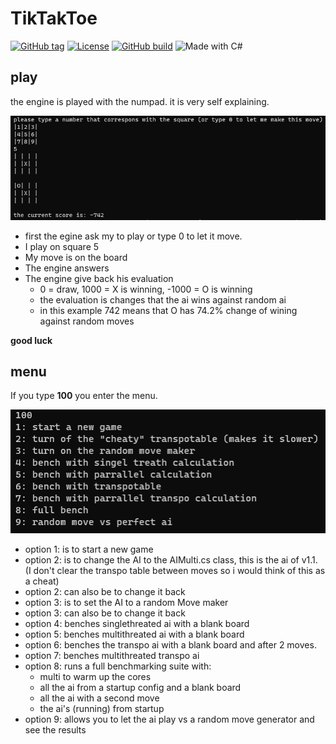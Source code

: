 ﻿# TikTakToe

[![GitHub tag](https://img.shields.io/github/tag/anakwaboe4/TikTakToe?include_prereleases=&sort=semver&color=blue)](https://github.com/anakwaboe4/TikTakToe/releases/)
[![License](https://img.shields.io/badge/License-GPLv3.0-blue)](#license)
[![GitHub build](https://img.shields.io/github/actions/workflow/status/anakwaboe4/TikTakToe/dotnet.yml?branch=main)](https://github.com/anakwaboe4/TikTakToe/actions)
![Made with C#](https://img.shields.io/badge/version-net6.0-blue?logo=csharp&logoColor=white)
## play

the engine is played with the numpad. it is very self explaining.

![The TikTakToe gameplay](ConsoleApp1/images/tiktaktoeplay.png)

- first the egine ask my to play or type 0 to let it move.
- I play on square 5
- My move is on the board
- The engine answers 
- The engine give back his evaluation
	 - 0 = draw, 1000 = X is winning, -1000 = O is winning
	 - the evaluation is changes that the ai wins against random ai
	 - in this example 742 means that O has 74.2% change of wining against random moves

**good luck**
## menu 

If you type **100** you enter the menu.

 ![The TikTakToe menu](ConsoleApp1/images/tiktaktoemenu.png)

 - option 1: is to start a new game
 - option 2: is to change the AI to the AIMulti.cs class, this is the ai of v1.1. (I don't clear the transpo table between moves so i would think of this as a cheat)
 - option 2: can also be to change it back
 - option 3: is to set the AI to a random Move maker
 - option 3: can also be to change it back
 - option 4: benches singlethreated ai with a blank board
 - option 5: benches multithreated ai with a blank board
 - option 6: benches the transpo ai with a blank board and after 2 moves.
 - option 7: benches multithreated transpo ai 
 - option 8: runs a full benchmarking suite with:
	- multi to warm up the cores
	- all the ai from a startup config and a blank board
	- all the ai with a second move
	- the ai's (running) from startup
- option 9: allows you to let the ai play vs a random move generator and see the results
